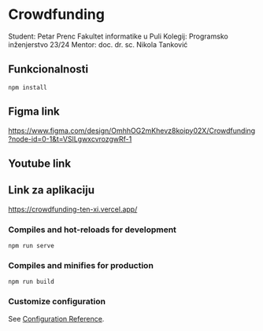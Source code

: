 # Crowdfunding

Student: Petar Prenc
Fakultet informatike u Puli
Kolegij: Programsko inženjerstvo 23/24
Mentor: doc. dr. sc. Nikola Tanković

## Funkcionalnosti
```
npm install
```

## Figma link

https://www.figma.com/design/OmhhOG2mKhevz8koipy02X/Crowdfunding?node-id=0-1&t=VSlLgwxcvrozgwRf-1

## Youtube link

## Link za aplikaciju

https://crowdfunding-ten-xi.vercel.app/

### Compiles and hot-reloads for development
```
npm run serve
```

### Compiles and minifies for production
```
npm run build
```

### Customize configuration
See [Configuration Reference](https://cli.vuejs.org/config/).
